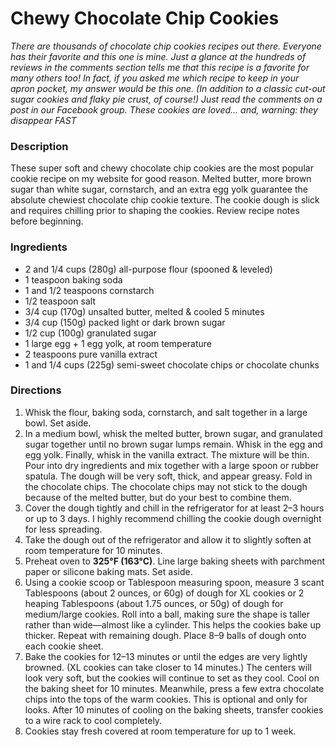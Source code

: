# Chewy Chocolate Chip Cookies
*There are thousands of chocolate chip cookies recipes out there. Everyone has their favorite and this one is mine. Just a glance at the hundreds of reviews in the comments section tells me that this recipe is a favorite for many others too! In fact, if you asked me which recipe to keep in your apron pocket, my answer would be this one. (In addition to a classic cut-out sugar cookies and flaky pie crust, of course!) Just read the comments on a post in our Facebook group. These cookies are loved… and, warning: they disappear FAST*

### Description
These super soft and chewy chocolate chip cookies are the most popular cookie recipe on my website for good reason. Melted butter, more brown sugar than white sugar, cornstarch, and an extra egg yolk guarantee the absolute chewiest chocolate chip cookie texture. The cookie dough is slick and requires chilling prior to shaping the cookies. Review recipe notes before beginning.

### Ingredients
- 2 and 1/4 cups (280g) all-purpose flour (spooned & leveled)
- 1 teaspoon baking soda
- 1 and 1/2 teaspoons cornstarch
- 1/2 teaspoon salt
- 3/4 cup (170g) unsalted butter, melted & cooled 5 minutes
- 3/4 cup (150g) packed light or dark brown sugar
- 1/2 cup (100g) granulated sugar
- 1 large egg + 1 egg yolk, at room temperature
- 2 teaspoons pure vanilla extract
- 1 and 1/4 cups (225g) semi-sweet chocolate chips or chocolate chunks

### Directions 
1. Whisk the flour, baking soda, cornstarch, and salt together in a large bowl. Set aside.
2. In a medium bowl, whisk the melted butter, brown sugar, and granulated sugar together until no brown sugar lumps remain. Whisk in the egg and egg yolk. Finally, whisk in the vanilla extract. The mixture will be thin. Pour into dry ingredients and mix together with a large spoon or rubber spatula. The dough will be very soft, thick, and appear greasy. Fold in the chocolate chips. The chocolate chips may not stick to the dough because of the melted butter, but do your best to combine them.
3. Cover the dough tightly and chill in the refrigerator for at least 2–3 hours or up to 3 days. I highly recommend chilling the cookie dough overnight for less spreading.
4. Take the dough out of the refrigerator and allow it to slightly soften at room temperature for 10 minutes.
5. Preheat oven to **325°F (163°C)**. Line large baking sheets with parchment paper or silicone baking mats. Set aside.
6. Using a cookie scoop or Tablespoon measuring spoon, measure 3 scant Tablespoons (about 2 ounces, or 60g) of dough for XL cookies or 2 heaping Tablespoons (about 1.75 ounces, or 50g) of dough for medium/large cookies. Roll into a ball, making sure the shape is taller rather than wide—almost like a cylinder. This helps the cookies bake up thicker. Repeat with remaining dough. Place 8–9 balls of dough onto each cookie sheet. 
7. Bake the cookies for 12–13 minutes or until the edges are very lightly browned. (XL cookies can take closer to 14 minutes.) The centers will look very soft, but the cookies will continue to set as they cool. Cool on the baking sheet for 10 minutes. Meanwhile, press a few extra chocolate chips into the tops of the warm cookies. This is optional and only for looks. After 10 minutes of cooling on the baking sheets, transfer cookies to a wire rack to cool completely. 
8. Cookies stay fresh covered at room temperature for up to 1 week.